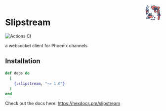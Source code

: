 <img src="guides/koi.png" align="right" width="50"/>

# Slipstream

![Actions CI](https://github.com/NFIBrokerage/slipstream/workflows/Actions%20CI/badge.svg)

a websocket client for Phoenix channels

## Installation

```elixir
def deps do
  [
    {:slipstream, "~> 1.0"}
  ]
end
```

Check out the docs here: https://hexdocs.pm/slipstream
